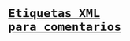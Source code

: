 # [<list>](list.md)
# [<remarks>](remarks.md)
# [<exception>](exception.md)
# [<include>](include.md)
# [<para>](para.md)
# [<returns>](returns.md)
# [<code>](code.md)
# [<example>](example.md)
# [<paramref>](paramref.md)
# [<summary>](summary.md)
# [<see>](see.md)
# [<param>](param.md)
# [<c>](c.md)
# [<seealso>](seealso.md)
# [Etiquetas XML para comentarios](recommended-xml-tags-for-documentation-comments.md)
# [<typeparam>](typeparam.md)
# [<permission>](permission.md)
# [<value>](value.md)
